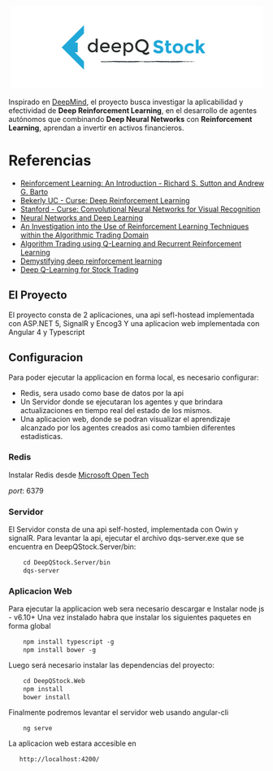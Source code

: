<p align="center">
  <img src="https://raw.githubusercontent.com/jcaramello/deepQ-stock/master/DeepQStock.Web/src/img/logo.png" alt="DeepQ Stock"/>
</p>

Inspirado en [DeepMind](https://deepmind.com/research/dqn/), el proyecto busca investigar la aplicabilidad y efectividad de **Deep Reinforcement Learning**, 
en el desarrollo de agentes autónomos que combinando **Deep Neural Networks** con
**Reinforcement Learning**, aprendan a invertir en activos financieros.

# Referencias
 
 * [Reinforcement Learning: An Introduction - Richard S. Sutton and Andrew G. Barto](http://people.inf.elte.hu/lorincz/Files/RL_2006/SuttonBook.pdf)
 * [Bekerly UC - Curse: Deep Reinforcement Learning](http://rll.berkeley.edu/deeprlcourse/)
 * [Stanford - Curse: Convolutional Neural Networks for Visual Recognition](http://karpathy.github.io/2016/05/31/rl/)   
 * [Neural Networks and Deep Learning](http://neuralnetworksanddeeplearning.com/)
 * [An Investigation into the Use of Reinforcement Learning Techniques within the Algorithmic Trading Domain](http://www.doc.ic.ac.uk/teaching/distinguished-projects/2015/j.cumming.pdf)
 * [Algorithm Trading using Q-Learning and Recurrent Reinforcement Learning](http://cs229.stanford.edu/proj2009/LvDuZhai.pdf)
 * [Demystifying deep reinforcement learning](http://neuro.cs.ut.ee/demystifying-deep-reinforcement-learning/)
 * [Deep Q-Learning for Stock Trading](http://hallvardnydal.github.io/2016/03/12/deep_q/)
 
## El Proyecto

El proyecto consta de 2 aplicaciones, una api sefl-hostead implementada con ASP.NET 5, SignalR y Encog3
Y una aplicacion web implementada con Angular 4 y Typescript

## Configuracion

Para poder ejecutar la applicacion en forma local, es necesario configurar:

* Redis, sera usado como base de datos por la api
* Un Servidor donde se ejecutaran los agentes y que brindara actualizaciones en tiempo real del estado de los mismos.
* Una aplicacion web, donde se podran visualizar el aprendizaje alcanzado por los agentes creados asi como tambien diferentes estadisticas.

### Redis

Instalar Redis desde [Microsoft Open Tech](https://msopentech.com/blog/2015/03/03/redis-windows-2-8-19-released/)

*port*: 6379

### Servidor 

El Servidor consta de una api self-hosted, implementada con Owin y signalR.
Para levantar la api, ejecutar el archivo dqs-server.exe que se encuentra en DeepQStock.Server/bin:

```
    cd DeepQStock.Server/bin
    dqs-server
```

### Aplicacion Web

Para ejecutar la applicacion web sera necesario descargar e Instalar node js - v6.10+
Una vez instalado habra que instalar los siguientes paquetes en forma global

```
    npm install typescript -g    
    npm install bower -g
```

Luego será necesario instalar las dependencias del proyecto:
```
    cd DeepQStock.Web
    npm install
    bower install
```
Finalmente podremos levantar el servidor web usando angular-cli
```
    ng serve
```
La aplicacion web estara accesible en 

```
   http://localhost:4200/
```